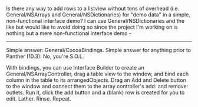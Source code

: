 Is there any way to add rows to a listview without tons of overhead (i.e. General/NSArrays and General/NSDictionaries) for "demo data" in a simple, non-functional interface demo? I can use General/NSDictionaries and the like but would like to avoid doing so since the project I'm working on is nothing but a mere non-functional interface demo -

----

Simple answer: General/CocoaBindings. Simple answer for anything prior to Panther (10.3): No, you're S.O.L.

With bindings, you can use Interface Builder to create an General/NSArrayController, drag a table view to the window, and bind each column in the table to its arrangedObjects. Drag an Add and Delete button to the window and connect them to the array controller's add: and remove: outlets. Run it, click the add button and a (blank) row is created for you to edit. Lather. Rinse. Repeat.